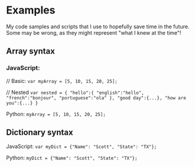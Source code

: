 # Examples
My code samples and scripts that I use to hopefully save time in the future. Some may be wrong, as they might represent "what I knew at the time"!

## Array syntax
### JavaScript: 
// Basic:
`var myArray = [5, 10, 15, 20, 25];`

// Nested
`var nested = {
    "hello":{
        "english":"hello",
        "french":"bonjour",
        "portuguese":"ola"
    },
    "good day":{...},
    "how are you":{...}
}`

Python: `myArray = [5, 10, 15, 20, 25];`

## Dictionary syntax
JavaScript: `var myDict = {"Name": "Scott", "State": "TX"};`

Python: `myDict = {"Name": "Scott", "State": "TX"};`


